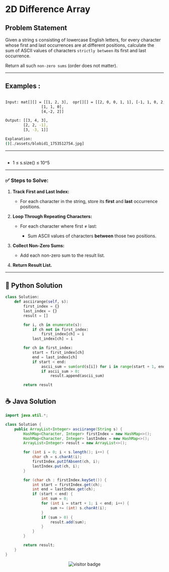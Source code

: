 # **2D Difference Array**

## Problem Statement
Given a string s consisting of lowercase English letters, for every character whose first and last occurrences are at different positions, calculate the sum of ASCII values of characters `strictly between` its first and last occurrence.

Return all such `non-zero sums` (order does not matter).

---

## **Examples :**

```bash

Input: mat[][] = [[1, 2, 3],  opr[][] = [[2, 0, 0, 1, 1], [-1, 1, 0, 2, 2]]
                [1, 1, 0],
                [4,-2, 2]]

Output: [[3, 4, 3],
        [2, 2, -1],
        [3, -3, 1]] 

Explanation:
()[./assets/blobid1_1753512754.jpg]

```

---


## 
- 1 ≤ s.size() ≤ 10^5
---

### **✅ Steps to Solve:**

1. **Track First and Last Index:**

   * For each character in the string, store its **first** and **last** occurrence positions.

2. **Loop Through Repeating Characters:**

   * For each character where first ≠ last:

     * Sum ASCII values of characters **between** those two positions.

3. **Collect Non-Zero Sums:**

   * Add each non-zero sum to the result list.

4. **Return Result List.**


---




## 🐍 Python Solution

```python
class Solution:
    def asciirange(self, s):
        first_index = {}
        last_index = {}
        result = []

        for i, ch in enumerate(s):
            if ch not in first_index:
                first_index[ch] = i
            last_index[ch] = i

        for ch in first_index:
            start = first_index[ch]
            end = last_index[ch]
            if start < end:
                ascii_sum = sum(ord(s[i]) for i in range(start + 1, end))
                if ascii_sum > 0:
                    result.append(ascii_sum)

        return result

```
## ☕️ Java Solution

```java
import java.util.*;

class Solution {
    public ArrayList<Integer> asciirange(String s) {
        HashMap<Character, Integer> firstIndex = new HashMap<>();
        HashMap<Character, Integer> lastIndex = new HashMap<>();
        ArrayList<Integer> result = new ArrayList<>();

        for (int i = 0; i < s.length(); i++) {
            char ch = s.charAt(i);
            firstIndex.putIfAbsent(ch, i);
            lastIndex.put(ch, i);
        }

        for (char ch : firstIndex.keySet()) {
            int start = firstIndex.get(ch);
            int end = lastIndex.get(ch);
            if (start < end) {
                int sum = 0;
                for (int i = start + 1; i < end; i++) {
                    sum += (int) s.charAt(i);
                }
                if (sum > 0) {
                    result.add(sum);
                }
            }
        }

        return result;
    }
}


```
<p align="center">
  <img src="https://visitor-badge.laobi.icu/badge?page_id=second-largest-problem" alt="visitor badge"/>

</p>
